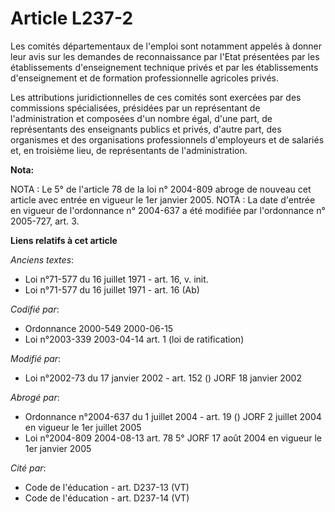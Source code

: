 # Article L237-2

Les comités départementaux de l'emploi sont notamment appelés à donner leur avis sur les demandes de reconnaissance par
l'Etat présentées par les établissements d'enseignement technique privés et par les établissements d'enseignement et de
formation professionnelle agricoles privés.

Les attributions juridictionnelles de ces comités sont exercées par des commissions spécialisées, présidées par un
représentant de l'administration et composées d'un nombre égal, d'une part, de représentants des enseignants publics et
privés, d'autre part, des organismes et des organisations professionnels d'employeurs et de salariés et, en troisième lieu,
de représentants de l'administration.

**Nota:**

NOTA : Le 5° de l'article 78 de la loi n° 2004-809 abroge de nouveau cet article avec entrée en vigueur le 1er janvier 2005.
NOTA : La date d'entrée en vigueur de l'ordonnance n° 2004-637 a été modifiée par l'ordonnance n° 2005-727, art. 3.

**Liens relatifs à cet article**

_Anciens textes_:

  - Loi n°71-577 du 16 juillet 1971 - art. 16, v. init.
  - Loi n°71-577 du 16 juillet 1971 - art. 16 (Ab)

_Codifié par_:

  - Ordonnance 2000-549 2000-06-15
  - Loi n°2003-339 2003-04-14 art. 1 (loi de ratification)

_Modifié par_:

  - Loi n°2002-73 du 17 janvier 2002 - art. 152 () JORF 18 janvier 2002

_Abrogé par_:

  - Ordonnance n°2004-637 du 1 juillet 2004 - art. 19 () JORF 2 juillet 2004 en vigueur le 1er juillet 2005
  - Loi n°2004-809 2004-08-13 art. 78 5° JORF 17 août 2004 en vigueur le 1er janvier 2005

_Cité par_:

  - Code de l'éducation - art. D237-13 (VT)
  - Code de l'éducation - art. D237-14 (VT)
